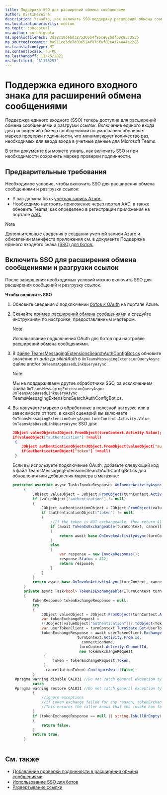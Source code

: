 ```yaml
---
title: Поддержка SSO для расширений обмена сообщениями
author: KirtiPereira
description: Узнайте, как включить SSO-поддержку расширений обмена сообщениями с помощью примеров кода.
ms.localizationpriority: medium
ms.topic: conceptual
ms.author: surbhigupta
ms.openlocfilehash: 3da2c19debd3275266b4f96ce62bdfb0c85c353b
ms.sourcegitcommit: ba911ce3de7d096514f876faf00e4174444e2285
ms.translationtype: MT
ms.contentlocale: ru-RU
ms.lasthandoff: 11/25/2021
ms.locfileid: "61178253"
---
```

# <a name="single-sign-on-support-for-messaging-extensions"></a>Поддержка единого входного знака для расширений обмена сообщениями
 
Поддержка единого входного (SSO) теперь доступна для расширений обмена сообщениями и разгрузки ссылок. Включение единого входа для расширений обмена сообщениями по умолчанию обновляет маркер проверки подлинности, что минимизирует количество раз, необходимых для ввода входа в учетные данные для Microsoft Teams.

В этом документе вы можете узнать, как включить SSO и при необходимости сохранить маркер проверки подлинности.

## <a name="prerequisites"></a>Предварительные требования

Необходимое условие, чтобы включить SSO для расширения обмена сообщениями и разгрузки ссылок:
* У вас должна быть [учетная запись Azure.](https://azure.microsoft.com/free/)
* Необходимо настроить приложение через портал AAD, а также обновить Teams, как определено в регистрации приложения на портале [AAD.](../../bots/how-to/authentication/auth-aad-sso-bots.md#register-your-app-through-the-aad-portal)

> [!NOTE]
> Дополнительные сведения о создании учетной записи Azure и обновлении манифеста приложения см. в документе Поддержка единого входного знака [(SSO) для ботов.](../../bots/how-to/authentication/auth-aad-sso-bots.md)

## <a name="enable-sso-for-messaging-extensions-and-link-unfurling"></a>Включить SSO для расширения обмена сообщениями и разгрузки ссылок

После завершения необходимых условий можно включить SSO для расширения сообщений и разгрузку ссылок.

**Чтобы включить SSO**
1. Обновите сведения о подключении [ботов к OAuth](../../bots/how-to/authentication/auth-aad-sso-bots.md#update-the-azure-portal-with-the-oauth-connection) на портале Azure.
2. Скачайте [пример расширений обмена сообщениями](https://github.com/microsoft/BotBuilder-Samples/tree/main/samples/csharp_dotnetcore/52.teams-messaging-extensions-search-auth-config) и следуйте инструкциям по настройке, предоставленным мастером.
   > [!NOTE]
   > Использование подключения OAuth для ботов при настройке расширений обмена сообщениями.
3. В [файле TeamsMessagingExtensionsSearchAuthConfigBot.cs](https://github.com/microsoft/BotBuilder-Samples/tree/main/samples/csharp_dotnetcore/52.teams-messaging-extensions-search-auth-config/Bots/TeamsMessagingExtensionsSearchAuthConfigBot.cs) обновите значение от *auth* до *silentAuth* в `OnTeamsMessagingExtensionQueryAsync` файле and/or `OnTeamsAppBasedLinkQueryAsync` .  

    > [!NOTE]
    > Мы не поддерживаем другие обработчики SSO, за исключением файла `OnTeamsMessagingExtensionQueryAsync` `OnTeamsAppBasedLinkQueryAsync` TeamsMessagingExtensionsSearchAuthConfigBot.cs.
   
4. Вы получаете маркер в обработнике в полезной нагрузке или в зависимости от того, в какой сценарий вы включаете `OnTeamsMessagingExtensionQueryAsync` `turnContext.Activity.Value` `OnTeamsAppBasedLinkQueryAsync` SSO для:

    ```json
    JObject valueObject=JObject.FromObject(turnContext.Activity.Value);
    if(valueObject["authentication"] !=null)
     {
        JObject authenticationObject=JObject.FromObject(valueObject["authentication"]);
        if(authenticationObject["token"] !=null)
     }
    
     ```
  
    Если вы используете подключение OAuth, добавьте следующий код в файл TeamsMessagingExtensionsSearchAuthConfigBot.cs для обновления или добавления маркера в магазине:
    
   ```C#
   protected override async Task<InvokeResponse> OnInvokeActivityAsync(ITurnContext<IInvokeActivity> turnContext, CancellationToken cancellationToken)
        {
            JObject valueObject = JObject.FromObject(turnContext.Activity.Value);
            if (valueObject["authentication"] != null)
            {
                JObject authenticationObject = JObject.FromObject(valueObject["authentication"]);
                if (authenticationObject["token"] != null)
                {
                    //If the token is NOT exchangeable, then return 412 to require user consent
                    if (await TokenIsExchangeable(turnContext, cancellationToken))
                    {
                        return await base.OnInvokeActivityAsync(turnContext, cancellationToken).ConfigureAwait(false);
                    }
                    else
                    {
                        var response = new InvokeResponse();
                        response.Status = 412;
                        return response;
                    }
                }
            }
            return await base.OnInvokeActivityAsync(turnContext, cancellationToken).ConfigureAwait(false);
        }
        private async Task<bool> TokenIsExchangeable(ITurnContext turnContext, CancellationToken cancellationToken)
        {
            TokenResponse tokenExchangeResponse = null;
            try
            {
                JObject valueObject = JObject.FromObject(turnContext.Activity.Value);
                var tokenExchangeRequest =
                ((JObject)valueObject["authentication"])?.ToObject<TokenExchangeInvokeRequest>();
                var userTokenClient = turnContext.TurnState.Get<UserTokenClient>();
                tokenExchangeResponse = await userTokenClient.ExchangeTokenAsync(
                                turnContext.Activity.From.Id,
                                 _connectionName,
                                 turnContext.Activity.ChannelId,
                                 new TokenExchangeRequest
                 {
                     Token = tokenExchangeRequest.Token,
                 },
                  cancellationToken).ConfigureAwait(false);
            }
    #pragma warning disable CA1031 //Do not catch general exception types (ignoring, see comment below)
            catch
    #pragma warning restore CA1031 //Do not catch general exception types
            {
                //ignore exceptions
                //if token exchange failed for any reason, tokenExchangeResponse above remains null, and a failure invoke response is sent to the caller.
                //This ensures the caller knows that the invoke has failed.
            }
            if (tokenExchangeResponse == null || string.IsNullOrEmpty(tokenExchangeResponse.Token))
            {
                return false;
            }
            return true;
        }
    
    ```    

## <a name="see-also"></a>См. также

* [Добавление проверки подлинности в расширения обмена сообщениями](add-authentication.md)
* [Использование SSO для ботов](../../bots/how-to/authentication/auth-aad-sso-bots.md)
* [Развертывание ссылки](link-unfurling.md)
